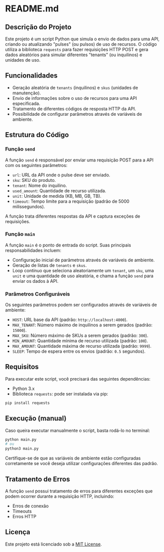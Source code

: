 # README.md

## Descrição do Projeto

Este projeto é um script Python que simula o envio de dados para uma API, criando ou atualizando "pulses" (ou pulsos) de uso de recursos. O código utiliza a biblioteca `requests` para fazer requisições HTTP POST e gera dados aleatórios para simular diferentes "tenants" (ou inquilinos) e unidades de uso.

## Funcionalidades

- Geração aleatória de `tenants` (inquilinos) e `skus` (unidades de manutenção).
- Envio de informações sobre o uso de recursos para uma API especificada.
- Tratamento de diferentes códigos de resposta HTTP da API.
- Possibilidade de configurar parâmetros através de variáveis de ambiente.

## Estrutura do Código

### Função `send`

A função `send` é responsável por enviar uma requisição POST para a API com os seguintes parâmetros:

- `url`: URL da API onde o pulse deve ser enviado.
- `sku`: SKU do produto.
- `tenant`: Nome do inquilino.
- `used_amount`: Quantidade de recurso utilizada.
- `unit`: Unidade de medida (KB, MB, GB, TB).
- `timeout`: Tempo limite para a requisição (padrão de 5000 milissegundos).

A função trata diferentes respostas da API e captura exceções de requisições.

### Função `main`

A função `main` é o ponto de entrada do script. Suas principais responsabilidades incluem:

- Configuração inicial de parâmetros através de variáveis de ambiente.
- Geração de listas de `tenants` e `skus`.
- Loop contínuo que seleciona aleatoriamente um `tenant`, um `sku`, uma `unit` e uma quantidade de uso aleatória, e chama a função `send` para enviar os dados à API.

### Parâmetros Configuráveis

Os seguintes parâmetros podem ser configurados através de variáveis de ambiente:

- `HOST`: URL base da API (padrão: `http://localhost:4000`).
- `MAX_TENANT`: Número máximo de inquilinos a serem gerados (padrão: `15000`).
- `MAX_SKU`: Número máximo de SKUs a serem gerados (padrão: `300`).
- `MIN_AMOUNT`: Quantidade mínima de recurso utilizada (padrão: `100`).
- `MAX_AMOUNT`: Quantidade máxima de recurso utilizada (padrão: `9999`).
- `SLEEP`: Tempo de espera entre os envios (padrão: `0.5` segundos).

## Requisitos

Para executar este script, você precisará das seguintes dependências:

- Python 3.x
- Biblioteca `requests`: pode ser instalada via pip:

```bash
pip install requests
```

## Execução (manual)

Caso queira executar manualmente o script, basta rodá-lo no terminal:

```bash
python main.py
# ou
python3 main.py
```

Certifique-se de que as variáveis de ambiente estão configuradas corretamente se você deseja utilizar configurações diferentes das padrão.

## Tratamento de Erros

A função `send` possui tratamento de erros para diferentes exceções que podem ocorrer durante a requisição HTTP, incluindo:

- Erros de conexão
- Timeouts
- Erros HTTP

## Licença

Este projeto está licenciado sob a [MIT License](../LICENSE).
